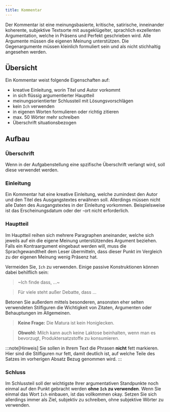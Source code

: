 ```yaml
---
title: Kommentar
---
```


Der Kommentar ist eine meinungsbasierte, kritische, satirische, inneinander koherente, subjektive Textsorte mit ausgeklügelter, sprachlich exzellenten Argumentation, welche in Präsens und Perfekt geschrieben wird. Alle Argumente müssen die eigenen Meinung unterstützen. Die Gegenargumente müssen kleinlich formuliert sein und als nicht stichhaltig angesehen werden.

## Übersicht

Ein Kommentar weist folgende Eigenschaften auf:

-   kreative Einleitung, worin Titel und Autor vorkommt
-   in sich flüssig argumentierter Hauptteil
-   meinungsorientierter Schlussteil mit Lösungsvorschlägen
-   kein `Ich` verwenden
-   in eigenen Worten formulieren oder richtig zitieren
-   max. 50 Wörter mehr schreiben
-   Überschrift situationsbezogen

## Aufbau

### Überschrift

Wenn in der Aufgabenstellung eine spzifische Überschrift verlangt wird, soll diese verwendet werden.

### Einleitung

Ein Kommentar hat eine kreative Einleitung, welche zumindest den Autor und den Titel des Ausgangstextes erwähnen soll. Allerdings müssen nicht alle Daten des Ausgangstextes in der Einleitung vorkommen. Beispielsweise ist das Erscheinungsdatum oder der -ort nicht erforderlich.

### Hauptteil

Im Hauptteil reihen sich mehrere Paragraphen aneinander, welche sich jeweils auf ein die eigene Meinung unterstützendes Argument beziehen. Falls ein Kontraargument eingebaut werden will, muss die Sprachgewandtheit dem Leser übermitteln, dass dieser Punkt im Vergleich zu der eigenen Meinung wenig Präsenz hat.

Vermeiden Sie, `Ich` zu verwenden. Einige passive Konstruktionen können dabei behilflich sein:

> ~Ich finde dass, ...~

> Für viele steht außer Debatte, dass ...

Betonen Sie außerdem mittels besonderen, ansonsten eher selten verwendeten Stilfiguren die Wichtigkeit von Zitaten, Argumenten oder Behauptungen im Allgemeinen.

> **Keine Frage:** Die Matura ist kein Honiglecken.

> **Obwohl:** Milch kann auch keine Laktose beinhalten, wenn man es bevorzugt, Produktersatzstoffe zu konsumieren.

:::note[Hinweis]
Sie sollen in Ihrem Text die Phrasen **nicht** fett markieren. Hier sind die Stilfiguren nur fett, damit deutlich ist, auf welche Teile des Satzes im vorherigen Absatz Bezug genommen wird.
:::

### Schluss

Im Schlussteil soll der wichtigste Ihrer argumentativen Standpunkte noch einmal auf den Punkt gebracht werden **ohne `Ich` zu verwenden**. Wenn Sie einmal das Wort `Ich` einbauen, ist das vollkommen okay. Setzen Sie sich allerdings immer als Ziel, subjektiv zu schreiben, ohne subjektive Wörter zu verwenden.
